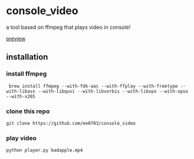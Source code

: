 # console_video
a tool based on ffmpeg that plays video in console!

[preview](https://github.com/ee0703/console_video/raw/master/example.gif)

## installation

### install ffmpeg

     brew install ffmpeg --with-fdk-aac --with-ffplay --with-freetype --with-libass --with-libquvi --with-libvorbis --with-libvpx --with-opus --with-x265

### clone this repo

    git clone https://github.com/ee0703/console_video

### play video

    python player.py badapple.mp4
